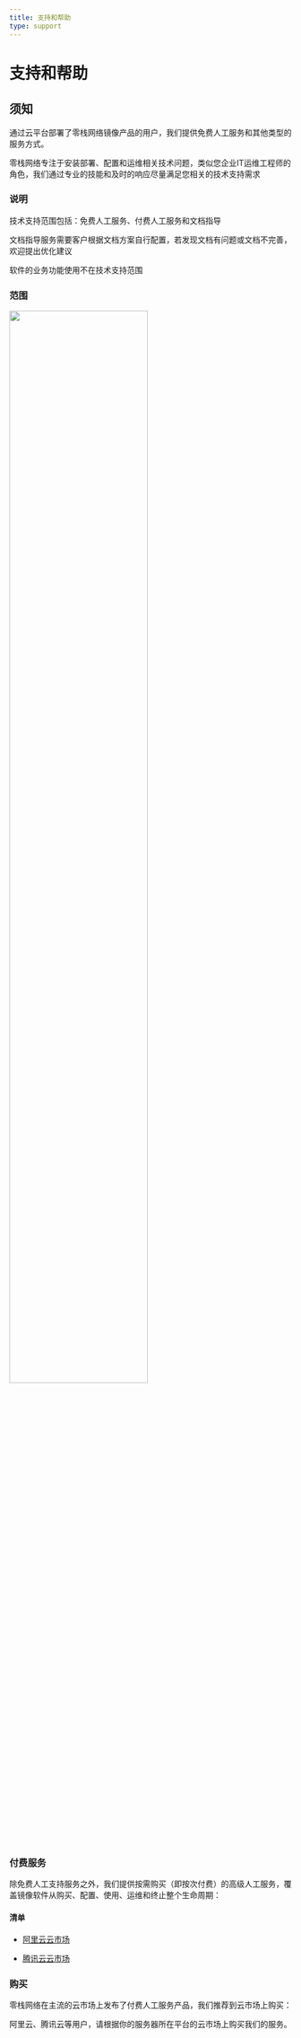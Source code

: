 ```yaml
---
title: 支持和帮助
type: support
---
```


# 支持和帮助

## 须知

通过云平台部署了零栈网络镜像产品的用户，我们提供免费人工服务和其他类型的服务方式。

零栈网络专注于安装部署、配置和运维相关技术问题，类似您企业IT运维工程师的角色，我们通过专业的技能和及时的响应尽量满足您相关的技术支持需求

### 说明
技术支持范围包括：免费人工服务、付费人工服务和文档指导

文档指导服务需要客户根据文档方案自行配置，若发现文档有问题或文档不完善，欢迎提出优化建议

软件的业务功能使用不在技术支持范围

### 范围

<img src='https://cdn.jsdelivr.net/gh/virain/picture@main/img/service-2020-12-02-10-32-49.jpg' width=70%>

### 付费服务

除免费人工支持服务之外，我们提供按需购买（即按次付费）的高级人工服务，覆盖镜像软件从购买、配置、使用、运维和终止整个生命周期：

#### 清单

- [阿里云云市场](https://shop29568xq0.market.aliyun.com/page/productlist.html?cId=52734001)

- [腾讯云云市场](https://market.cloud.tencent.com/stores/1301806853?pageName=all&cids=0&dt=manual)

### 购买
零栈网络在主流的云市场上发布了付费人工服务产品，我们推荐到云市场上购买：

阿里云、腾讯云等用户，请根据你的服务器所在平台的云市场上购买我们的服务。